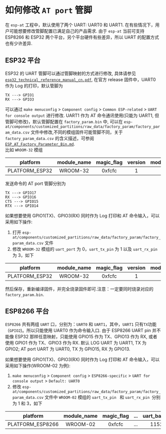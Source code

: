 如何修改 `AT port` 管脚
=============

在 `esp-at` 工程中，默认使用了两个 UART: UART0 和 UART1. 在有些情况下，用户可能想要修改管脚配置已满足自己的产品需求. 由于 `esp-at` 当前可支持 ESP8266 和 ESP32 两个平台，另个平台硬件有些差异，所以 UART 的配置方式也有少许差异. 

## ESP32 平台
ESP32 的 UART 管脚可以通过管脚映射的方式进行修改, 具体请参见 [`esp32_technical_reference_manual_cn.pdf`](https://www.espressif.com/sites/default/files/documentation/esp32_technical_reference_manual_cn.pdf), 在官方 release 固件中，UART0 作为 Log 的打印，默认管脚为  

```
TX ---> GPIO1  
RX ---> GPIO3  
```
可以通过 `make menuconfig` > `Component config` > `Common ESP-related` > `UART for console output` 进行修改. 
UART1 作为 AT 命令通讯使用(只能为 UART1, 但管脚可修改)，默认管脚配置在 `factory_param.bin` 中, 可以在 `esp-at/components/customized_partitions/raw_data/factory_param/factory_param_data.csv` 文件中修改,不同的模组固件可能管脚不同，关于 `factory_param_data.csv` 的含义描述，可参阅 [`ESP_AT_Factory_Parameter_Bin.md`](ESP_AT_Factory_Parameter_Bin.md).  
比如 `WROOM-32` 模组
 
| platform | module_name | magic_flag | version | module_id | tx_max_power | uart_port | start_channel | channel_num | country_code | uart_baudrate | uart\_tx_pin | uart\_rx_pin | uart\_ctx_pin | uart\_rts_pin | tx\_control_pin | rx\_control_pin
|:---:|:---:|:---:|:---:|:---:|:---:|:---:|:---:|:---:|:---:|:---:| :---:|:---:|:---:|:---:|:---:|:---:|
PLATFORM_ESP32 |	WROOM-32|	0xfcfc	|1|	1|78|1|1|13|CN|115200|17|16|15|14|-1|-1

发送命令的 AT port 管脚分别为  

```
TX ---> GPIO17  
RX ---> GPIO16  
CTS ---> GPIO15  
RTX ---> GPIO14  
```

如果想要使用 GPIO1(TX)、GPIO3(RX) 同时作为 Log 打印和 AT 命令输入，可以采用如下操作:  

1. 打开 `esp-at/components/customized_partitions/raw_data/factory_param/factory_param_data.csv` 文件
2. 修改 `WROOM-32` 模组的 `uart_port` 为 0，`uart_tx_pin` 为 1 以及 `uart_rx_pin` 为 3，如下  

| platform | module_name | magic_flag | version | module_id | tx_max_power | uart_port | start_channel | channel_num | country_code | uart_baudrate | uart\_tx_pin | uart\_rx_pin | uart\_ctx_pin | uart\_rts_pin | tx\_control_pin | rx\_control_pin
|:---:|:---:|:---:|:---:|:---:|:---:|:---:|:---:|:---:|:---:|:---:| :---:|:---:|:---:|:---:|:---:|:---:|
PLATFORM_ESP32 |	WROOM-32|	0xfcfc	|1|	1|78|0|1|13|CN|115200|1|3|-1|-1|-1|-1

然后保存，重新编译固件，并完全烧录固件即可.注意：一定要同时烧录对应的 `factory_param.bin`.

## ESP8266 平台

`ESP8266` 共有两组 `UART` 口，分别为：`UART0` 和 `UART1`，其中，`UART1` 只有`TX`功能（`GPIO2`)。所以只能使用 UART0 作为命令输入口. 由于 ESP8266 UART pin 并不能像 ESP32 那样任意映射，只能使用 GPIO15 作为 TX、GPIO13 作为 RX, 或者使用 GPIO1 作为 TX、GPIO3 作为 RX. 默认 LOG UART 为 UART1, TX 为 GPIO2; AT port UART 为 UART0, TX 为 GPIO15, RX 为 GPIO13. 
 
如果想要使用 GPIO1(TX)、GPIO3(RX) 同时作为 Log 打印和 AT 命令输入，可以采用如下操作(WROOM-02 为例):  
1. `make menuconfig` > `Component config` > `ESP8266-specific` > `UART for console output` > `Default: UART0`
2. 修改 `esp-at/components/customized_partitions/raw_data/factory_param/factory_param_data.csv` 文件中 `WROOM-02` 模组的 `uart_tx_pin ` 和 `uart_rx_pin `分别为 1 和 3，如下  

| platform | module_name | magic_flag | ... | uart_baudrate | uart_tx_pin | uart_rx_pin | uart_ctx_pin | uart_rts_pin |...
|:---:|:---:|:---:|:---:|:---:|:---:|:---:|:---:|:---:|:---:|
PLATFORM_ESP8266 |	WROOM-02|	0xfcfc	|...|115200|1|3|-1|-1|...
